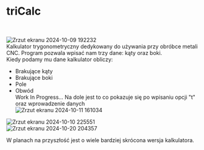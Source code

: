 <h1>triCalc</h1></br>

![Zrzut ekranu 2024-10-09 192232](https://github.com/user-attachments/assets/4d79bb2f-0ae7-4118-b31f-8ca856191014)</br>
Kalkulator trygonometryczny dedykowany do używania przy obróbce metali CNC. Program pozwala wpisać nam trzy dane: kąty oraz boki.</br>
Kiedy podamy mu dane kalkulator obliczy:
- Brakujące kąty
- Brakujące boki
- Pole
- Obwód</br>
Work In Progress... Na dole jest to co pokazuje się po wpisaniu opcji "t" oraz wprowadzenie danych</br>
![Zrzut ekranu 2024-10-11 161034](https://github.com/user-attachments/assets/e4f1cd68-090a-4253-b065-918f05b5e7d9)</br>


![Zrzut ekranu 2024-10-10 225551](https://github.com/user-attachments/assets/a5ec08a4-bb73-4951-8249-323d07b31fd8)</br>
![Zrzut ekranu 2024-10-20 204357](https://github.com/user-attachments/assets/17a8e0b2-a8fa-48a3-a333-96991cb9d6b9)</br>

W planach na przyszłość jest o wiele bardziej skrócona wersja kalkulatora.
